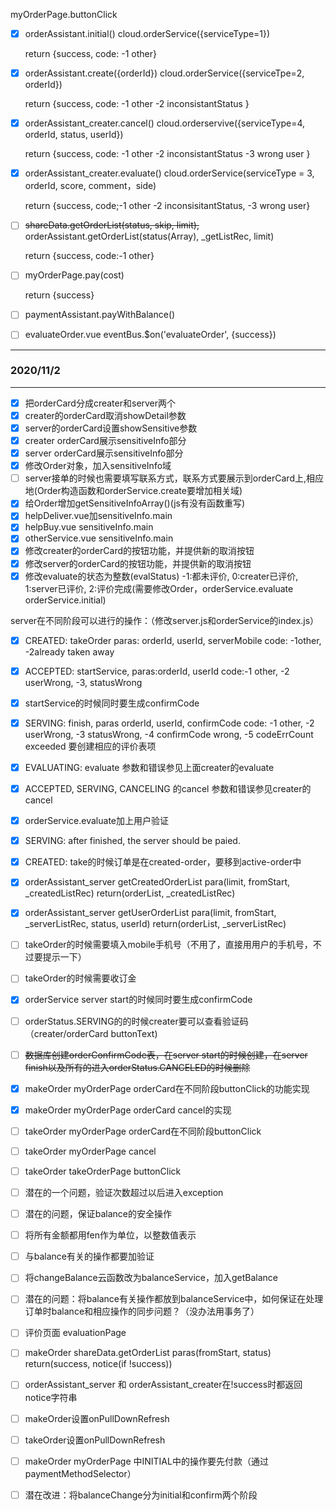 myOrderPage.buttonClick

- [x] orderAssistant.initial() cloud.orderService({serviceType=1})

  return {success, code: -1 other}

- [x] orderAssistant.create({orderId}) cloud.orderService({serviceTpe=2, orderId})

  return {success,  code:  -1 other -2 inconsistantStatus }

- [x] orderAssistant_creater.cancel() cloud.orderservive({serviceType=4, orderId,  status, userId})

  return {success, code: -1 other -2 inconsistantStatus -3 wrong user }

- [x] orderAssistant_creater.evaluate() cloud.orderService(serviceType = 3, orderId, score, comment，side)

  return {success, code;-1 other -2 inconsisitantStatus, -3 wrong user}

  

- [ ] ~~shareData.getOrderList(status, skip, limit),~~ orderAssistant.getOrderList(status(Array), _getListRec, limit)

  return {success, code:-1 other}

- [ ] myOrderPage.pay(cost) 

  return {success}

- [ ] paymentAssistant.payWithBalance()

- [ ] evaluateOrder.vue eventBus.$on('evaluateOrder', {success})



---

### 2020/11/2

---

+ [x] 把orderCard分成creater和server两个
+ [x] creater的orderCard取消showDetail参数
+ [x] server的orderCard设置showSensitive参数
+ [x] creater orderCard展示sensitiveInfo部分
+ [x] server orderCard展示sensitiveInfo部分
+ [x] 修改Order对象，加入sensitiveInfo域
+ [ ] server接单的时候也需要填写联系方式，联系方式要展示到orderCard上,相应地(Order构造函数和orderService.create要增加相关域)
+ [x] 给Order增加getSensitiveInfoArray()(js有没有函数重写)
+ [x] helpDeliver.vue加sensitiveInfo.main
+ [x] helpBuy.vue sensitiveInfo.main
+ [x] otherService.vue sensitiveInfo.main
+ [x] 修改creater的orderCard的按钮功能，并提供新的取消按钮
+ [x] 修改server的orderCard的按钮功能，并提供新的取消按钮
+ [x] 修改evaluate的状态为整数(evalStatus) -1:都未评价, 0:creater已评价, 1:server已评价, 2:评价完成(需要修改Order，orderService.evaluate orderService.initial)

server在不同阶段可以进行的操作：（修改server.js和orderService的index.js）

+ [x] CREATED: takeOrder	paras: orderId, userId, serverMobile  code: -1other, -2already taken away
+ [x] ACCEPTED: startService,  paras:orderId, userId code:-1 other, -2 userWrong, -3, statusWrong
+ [x] startService的时候同时要生成confirmCode
+ [x] SERVING: finish, paras orderId, userId, confirmCode code: -1 other, -2 userWrong, -3 statusWrong, -4 confirmCode wrong, -5 codeErrCount exceeded 要创建相应的评价表项
+ [x] EVALUATING: evaluate 参数和错误参见上面creater的evaluate
+ [x] ACCEPTED, SERVING, CANCELING 的cancel 参数和错误参见creater的cancel
+ [x] orderService.evaluate加上用户验证
+ [x] SERVING: after finished, the server should be paied.
+ [x] CREATED: take的时候订单是在created-order，要移到active-order中



+ [x] orderAssistant_server getCreatedOrderList	para(limit, fromStart, _createdListRec) return(orderList, _createdListRec)
+ [x] orderAssistant_server getUserOrderList para(limit, fromStart, _serverListRec, status, userId) return(orderList, _serverListRec)



+ [ ] takeOrder的时候需要填入mobile手机号（不用了，直接用用户的手机号，不过要提示一下）
+ [ ] takeOrder的时候需要收订金
+ [x] orderService server start的时候同时要生成confirmCode
+ [ ] orderStatus.SERVING的的时候creater要可以查看验证码（creater/orderCard buttonText)
+ [ ] ~~数据库创建orderConfirmCode表，在server start的时候创建，在server finish以及所有的进入orderStatus.CANCELED的时候删除~~
+ [x] makeOrder myOrderPage orderCard在不同阶段buttonClick的功能实现
+ [x] makeOrder myOrderPage orderCard cancel的实现
+ [ ] takeOrder myOrderPage orderCard在不同阶段buttonClick
+ [ ] takeOrder myOrderPage cancel
+ [ ] takeOrder takeOrderPage buttonClick
+ [ ] 潜在的一个问题，验证次数超过以后进入exception
+ [ ] 潜在的问题，保证balance的安全操作
+ [ ] 将所有金额都用fen作为单位，以整数值表示
+ [ ] 与balance有关的操作都要加验证
+ [ ] 将changeBalance云函数改为balanceService，加入getBalance
+ [ ] 潜在的问题：将balance有关操作都放到balanceService中，如何保证在处理订单时balance和相应操作的同步问题？（没办法用事务了）
+ [ ] 评价页面 evaluationPage
+ [ ] makeOrder shareData.getOrderList paras(fromStart, status) return(success, notice(if !success))
+ [ ] orderAssistant_server 和 orderAssistant_creater在!success时都返回notice字符串
+ [ ] makeOrder设置onPullDownRefresh
+ [ ] takeOrder设置onPullDownRefresh
+ [ ] makeOrder myOrderPage 中INITIAL中的操作要先付款（通过paymentMethodSelector）
+ [ ] 潜在改进：将balanceChange分为initial和confirm两个阶段
